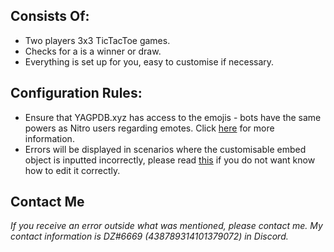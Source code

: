 ## Consists Of:
- Two players 3x3 TicTacToe games.
- Checks for a is a winner or draw.
- Everything is set up for you, easy to customise if necessary.

## Configuration Rules:
- Ensure that YAGPDB.xyz has access to the emojis - bots have the same powers as Nitro users regarding emotes. Click [here]( https://support.discord.com/hc/en-us/articles/360036479811-Custom-Emojis ) for more information.
- Errors will be displayed in scenarios where the customisable embed object is inputted incorrectly, please read [this]( https://docs.yagpdb.xyz/others/custom-embeds#embeds-in-custom-commands ) if you do not want know how to edit it correctly.

## Contact Me
*If you receive an error outside what was mentioned, please contact me. My contact information is DZ#6669 (438789314101379072) in Discord.*
